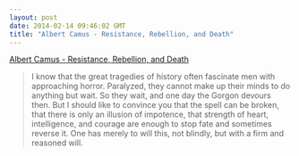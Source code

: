 ```yaml
---
layout: post
date: 2014-02-14 09:46:02 GMT
title: "Albert Camus - Resistance, Rebellion, and Death"
---
```

<a href="http://www.amazon.in/gp/product/0679764011/ref=as_li_ss_tl?ie=UTF8&camp=3626&creative=24822&creativeASIN=0679764011&linkCode=as2&tag=arpstum-21">Albert Camus - Resistance, Rebellion, and Death</a><img src="http://ir-in.amazon-adsystem.com/e/ir?t=arpstum-21&l=as2&o=31&a=0679764011" width="1" height="1" border="0" alt="" style="border:none !important; margin:0px !important;" />

<blockquote>I know that the great tragedies of history often fascinate men with approaching horror. Paralyzed, they cannot make up their minds to do anything but wait. So they wait, and one day the Gorgon devours then. But I should like to convince you that the spell can be broken, that there is only an illusion of impotence, that strength of heart, intelligence, and courage are enough to stop fate and sometimes reverse it. One has merely to will this, not blindly, but with a firm and reasoned will.</blockquote>